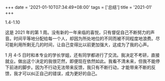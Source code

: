 +++
date = '2021-01-10T07:34:49+08:00'
tags = ['总结']
title = '2021-01'
+++

1.4-1.10

这是 2021 年的第 1 周。没有新的一年来临的喜悦，只有督促自己不断努力的声音。时间平等地分配给每一个人，却因为所处地位的不同而被不同程度地浪费。尽可能利用所剩无几的时间，让自己变得比以前更加强大，这成为了我的心声。

1 月 4-5 日时和本专业的学长学姐，还有同学都进行了交流。我决定不考研，直接就业。做出这个决定的我很茫然，即便现在依然如此。我看不清未来，但我不能停下前进的脚步。因为不行动无法带来反馈，我只有不断行动，才能带来不断的反馈，我才可以纠正自己的错误，成为更好的自己。
